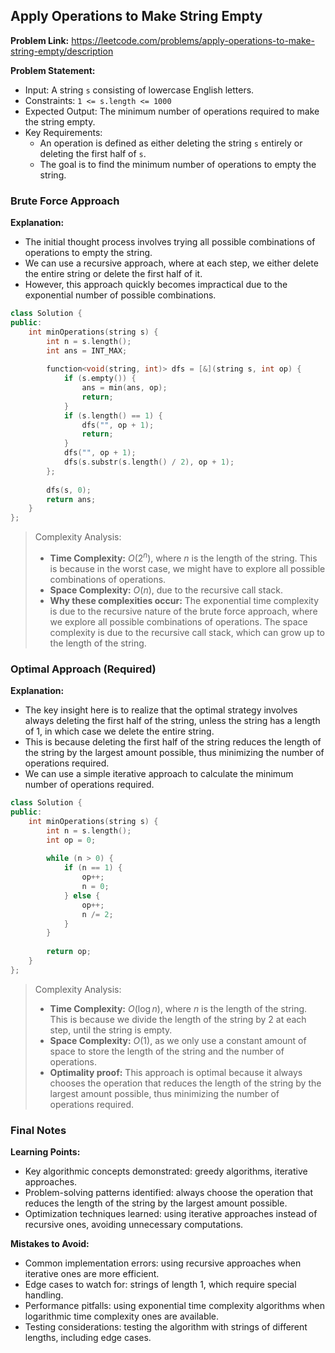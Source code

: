 ## Apply Operations to Make String Empty
**Problem Link:** https://leetcode.com/problems/apply-operations-to-make-string-empty/description

**Problem Statement:**
- Input: A string `s` consisting of lowercase English letters.
- Constraints: `1 <= s.length <= 1000`
- Expected Output: The minimum number of operations required to make the string empty.
- Key Requirements: 
    - An operation is defined as either deleting the string `s` entirely or deleting the first half of `s`.
    - The goal is to find the minimum number of operations to empty the string.

### Brute Force Approach

**Explanation:**
- The initial thought process involves trying all possible combinations of operations to empty the string.
- We can use a recursive approach, where at each step, we either delete the entire string or delete the first half of it.
- However, this approach quickly becomes impractical due to the exponential number of possible combinations.

```cpp
class Solution {
public:
    int minOperations(string s) {
        int n = s.length();
        int ans = INT_MAX;
        
        function<void(string, int)> dfs = [&](string s, int op) {
            if (s.empty()) {
                ans = min(ans, op);
                return;
            }
            if (s.length() == 1) {
                dfs("", op + 1);
                return;
            }
            dfs("", op + 1);
            dfs(s.substr(s.length() / 2), op + 1);
        };
        
        dfs(s, 0);
        return ans;
    }
};
```

> Complexity Analysis:
> - **Time Complexity:** $O(2^n)$, where $n$ is the length of the string. This is because in the worst case, we might have to explore all possible combinations of operations.
> - **Space Complexity:** $O(n)$, due to the recursive call stack.
> - **Why these complexities occur:** The exponential time complexity is due to the recursive nature of the brute force approach, where we explore all possible combinations of operations. The space complexity is due to the recursive call stack, which can grow up to the length of the string.

### Optimal Approach (Required)

**Explanation:**
- The key insight here is to realize that the optimal strategy involves always deleting the first half of the string, unless the string has a length of 1, in which case we delete the entire string.
- This is because deleting the first half of the string reduces the length of the string by the largest amount possible, thus minimizing the number of operations required.
- We can use a simple iterative approach to calculate the minimum number of operations required.

```cpp
class Solution {
public:
    int minOperations(string s) {
        int n = s.length();
        int op = 0;
        
        while (n > 0) {
            if (n == 1) {
                op++;
                n = 0;
            } else {
                op++;
                n /= 2;
            }
        }
        
        return op;
    }
};
```

> Complexity Analysis:
> - **Time Complexity:** $O(\log n)$, where $n$ is the length of the string. This is because we divide the length of the string by 2 at each step, until the string is empty.
> - **Space Complexity:** $O(1)$, as we only use a constant amount of space to store the length of the string and the number of operations.
> - **Optimality proof:** This approach is optimal because it always chooses the operation that reduces the length of the string by the largest amount possible, thus minimizing the number of operations required.

### Final Notes

**Learning Points:**
- Key algorithmic concepts demonstrated: greedy algorithms, iterative approaches.
- Problem-solving patterns identified: always choose the operation that reduces the length of the string by the largest amount possible.
- Optimization techniques learned: using iterative approaches instead of recursive ones, avoiding unnecessary computations.

**Mistakes to Avoid:**
- Common implementation errors: using recursive approaches when iterative ones are more efficient.
- Edge cases to watch for: strings of length 1, which require special handling.
- Performance pitfalls: using exponential time complexity algorithms when logarithmic time complexity ones are available.
- Testing considerations: testing the algorithm with strings of different lengths, including edge cases.